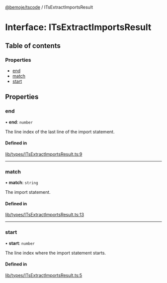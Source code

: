 [@bemoje/tscode](https://github.com/bemoje/tsmono/blob/main/pkg/tscode/docs/md/index.md) / ITsExtractImportsResult

# Interface: ITsExtractImportsResult

## Table of contents

### Properties

- [end](https://github.com/bemoje/tsmono/blob/main/pkg/tscode/docs/md/interfaces/ITsExtractImportsResult.md#end)
- [match](https://github.com/bemoje/tsmono/blob/main/pkg/tscode/docs/md/interfaces/ITsExtractImportsResult.md#match)
- [start](https://github.com/bemoje/tsmono/blob/main/pkg/tscode/docs/md/interfaces/ITsExtractImportsResult.md#start)

## Properties

### end

• **end**: `number`

The line index of the last line of the import statement.

#### Defined in

[lib/types/ITsExtractImportsResult.ts:9](https://github.com/bemoje/tsmono/blob/ad6c8c6/pkg/tscode/src/lib/types/ITsExtractImportsResult.ts#L9)

___

### match

• **match**: `string`

The import statement.

#### Defined in

[lib/types/ITsExtractImportsResult.ts:13](https://github.com/bemoje/tsmono/blob/ad6c8c6/pkg/tscode/src/lib/types/ITsExtractImportsResult.ts#L13)

___

### start

• **start**: `number`

The line index where the import statement starts.

#### Defined in

[lib/types/ITsExtractImportsResult.ts:5](https://github.com/bemoje/tsmono/blob/ad6c8c6/pkg/tscode/src/lib/types/ITsExtractImportsResult.ts#L5)
